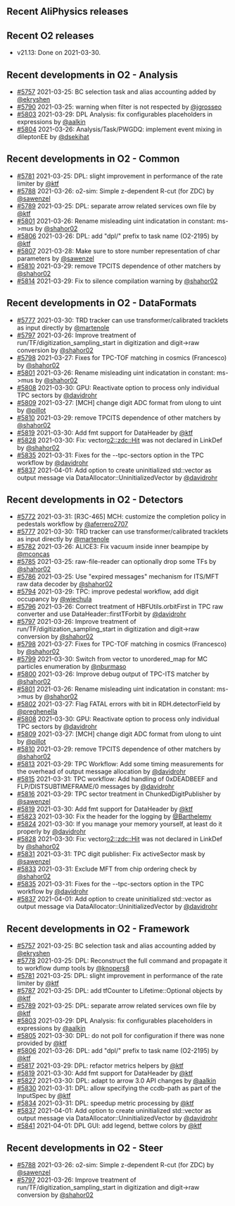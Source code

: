 ## Recent AliPhysics releases
## Recent O2 releases
- v21.13: Done on 2021-03-30.
## Recent developments in O2 - Analysis
- [#5757](https://github.com/AliceO2Group/AliceO2/pull/5757) 2021-03-25: BC selection task and alias accounting added by [@ekryshen](https://github.com/ekryshen)
- [#5790](https://github.com/AliceO2Group/AliceO2/pull/5790) 2021-03-25: warning when filter is not respected by [@jgrosseo](https://github.com/jgrosseo)
- [#5803](https://github.com/AliceO2Group/AliceO2/pull/5803) 2021-03-29: DPL Analysis: fix configurables placeholders in expressions by [@aalkin](https://github.com/aalkin)
- [#5804](https://github.com/AliceO2Group/AliceO2/pull/5804) 2021-03-26: Analysis/Task/PWGDQ: implement event mixing in dileptonEE by [@dsekihat](https://github.com/dsekihat)
## Recent developments in O2 - Common
- [#5781](https://github.com/AliceO2Group/AliceO2/pull/5781) 2021-03-25: DPL: slight improvement in performance of the rate limiter by [@ktf](https://github.com/ktf)
- [#5788](https://github.com/AliceO2Group/AliceO2/pull/5788) 2021-03-26: o2-sim: Simple z-dependent R-cut (for ZDC) by [@sawenzel](https://github.com/sawenzel)
- [#5789](https://github.com/AliceO2Group/AliceO2/pull/5789) 2021-03-25: DPL: separate arrow related services own file by [@ktf](https://github.com/ktf)
- [#5801](https://github.com/AliceO2Group/AliceO2/pull/5801) 2021-03-26: Rename misleading uint indicatation in constant: ms->mus by [@shahor02](https://github.com/shahor02)
- [#5806](https://github.com/AliceO2Group/AliceO2/pull/5806) 2021-03-26: DPL: add "dpl/" prefix to task name (O2-2195) by [@ktf](https://github.com/ktf)
- [#5807](https://github.com/AliceO2Group/AliceO2/pull/5807) 2021-03-28: Make sure to store number representation of char parameters by [@sawenzel](https://github.com/sawenzel)
- [#5810](https://github.com/AliceO2Group/AliceO2/pull/5810) 2021-03-29: remove TPCITS dependence of other matchers by [@shahor02](https://github.com/shahor02)
- [#5814](https://github.com/AliceO2Group/AliceO2/pull/5814) 2021-03-29: Fix to silence compilation warning by [@shahor02](https://github.com/shahor02)
## Recent developments in O2 - DataFormats
- [#5777](https://github.com/AliceO2Group/AliceO2/pull/5777) 2021-03-30: TRD tracker can use transformer/calibrated tracklets as input directly by [@martenole](https://github.com/martenole)
- [#5797](https://github.com/AliceO2Group/AliceO2/pull/5797) 2021-03-26: Improve treatment of run/TF/digitization_sampling_start in digitization and digit->raw conversion by [@shahor02](https://github.com/shahor02)
- [#5798](https://github.com/AliceO2Group/AliceO2/pull/5798) 2021-03-27: Fixes for TPC-TOF matching in cosmics (Francesco) by [@shahor02](https://github.com/shahor02)
- [#5801](https://github.com/AliceO2Group/AliceO2/pull/5801) 2021-03-26: Rename misleading uint indicatation in constant: ms->mus by [@shahor02](https://github.com/shahor02)
- [#5808](https://github.com/AliceO2Group/AliceO2/pull/5808) 2021-03-30: GPU: Reactivate option to process only individual TPC sectors by [@davidrohr](https://github.com/davidrohr)
- [#5809](https://github.com/AliceO2Group/AliceO2/pull/5809) 2021-03-27: [MCH] change digit ADC format from ulong to uint by [@pillot](https://github.com/pillot)
- [#5810](https://github.com/AliceO2Group/AliceO2/pull/5810) 2021-03-29: remove TPCITS dependence of other matchers by [@shahor02](https://github.com/shahor02)
- [#5819](https://github.com/AliceO2Group/AliceO2/pull/5819) 2021-03-30: Add fmt support for DataHeader by [@ktf](https://github.com/ktf)
- [#5828](https://github.com/AliceO2Group/AliceO2/pull/5828) 2021-03-30: Fix: vector<o2::zdc::Hit> was not declared in LinkDef by [@shahor02](https://github.com/shahor02)
- [#5835](https://github.com/AliceO2Group/AliceO2/pull/5835) 2021-03-31: Fixes for the --tpc-sectors option in the TPC workflow by [@davidrohr](https://github.com/davidrohr)
- [#5837](https://github.com/AliceO2Group/AliceO2/pull/5837) 2021-04-01: Add option to create uninitialized std::vector as output message via DataAllocator::UninitializedVector by [@davidrohr](https://github.com/davidrohr)
## Recent developments in O2 - Detectors
- [#5772](https://github.com/AliceO2Group/AliceO2/pull/5772) 2021-03-31: [R3C-465] MCH: customize the  completion policy in pedestals workflow by [@aferrero2707](https://github.com/aferrero2707)
- [#5777](https://github.com/AliceO2Group/AliceO2/pull/5777) 2021-03-30: TRD tracker can use transformer/calibrated tracklets as input directly by [@martenole](https://github.com/martenole)
- [#5782](https://github.com/AliceO2Group/AliceO2/pull/5782) 2021-03-26: ALICE3: Fix vacuum inside inner beampipe by [@mconcas](https://github.com/mconcas)
- [#5785](https://github.com/AliceO2Group/AliceO2/pull/5785) 2021-03-25: raw-file-reader can optionally drop some TFs by [@shahor02](https://github.com/shahor02)
- [#5786](https://github.com/AliceO2Group/AliceO2/pull/5786) 2021-03-25: Use "expired messages" mechanism for ITS/MFT raw data decoder by [@shahor02](https://github.com/shahor02)
- [#5794](https://github.com/AliceO2Group/AliceO2/pull/5794) 2021-03-29: TPC: improve pedestal workflow, add digit occupancy by [@wiechula](https://github.com/wiechula)
- [#5796](https://github.com/AliceO2Group/AliceO2/pull/5796) 2021-03-26: Correct treatment of HBFUtils.orbitFirst in TPC raw converter and use DataHeader::firstTForbit by [@davidrohr](https://github.com/davidrohr)
- [#5797](https://github.com/AliceO2Group/AliceO2/pull/5797) 2021-03-26: Improve treatment of run/TF/digitization_sampling_start in digitization and digit->raw conversion by [@shahor02](https://github.com/shahor02)
- [#5798](https://github.com/AliceO2Group/AliceO2/pull/5798) 2021-03-27: Fixes for TPC-TOF matching in cosmics (Francesco) by [@shahor02](https://github.com/shahor02)
- [#5799](https://github.com/AliceO2Group/AliceO2/pull/5799) 2021-03-30: Switch from vector to unordered_map for MC particles enumeration by [@nburmaso](https://github.com/nburmaso)
- [#5800](https://github.com/AliceO2Group/AliceO2/pull/5800) 2021-03-26: Improve debug output of TPC-ITS matcher by [@shahor02](https://github.com/shahor02)
- [#5801](https://github.com/AliceO2Group/AliceO2/pull/5801) 2021-03-26: Rename misleading uint indicatation in constant: ms->mus by [@shahor02](https://github.com/shahor02)
- [#5802](https://github.com/AliceO2Group/AliceO2/pull/5802) 2021-03-27: Flag FATAL errors with bit in RDH.detectorField by [@preghenella](https://github.com/preghenella)
- [#5808](https://github.com/AliceO2Group/AliceO2/pull/5808) 2021-03-30: GPU: Reactivate option to process only individual TPC sectors by [@davidrohr](https://github.com/davidrohr)
- [#5809](https://github.com/AliceO2Group/AliceO2/pull/5809) 2021-03-27: [MCH] change digit ADC format from ulong to uint by [@pillot](https://github.com/pillot)
- [#5810](https://github.com/AliceO2Group/AliceO2/pull/5810) 2021-03-29: remove TPCITS dependence of other matchers by [@shahor02](https://github.com/shahor02)
- [#5813](https://github.com/AliceO2Group/AliceO2/pull/5813) 2021-03-29: TPC Workflow: Add some timing measurements for the overhead of output message allocation by [@davidrohr](https://github.com/davidrohr)
- [#5815](https://github.com/AliceO2Group/AliceO2/pull/5815) 2021-03-31: TPC workflow: Add handling of 0xDEADBEEF and FLP/DISTSUBTIMEFRAME/0 messages by [@davidrohr](https://github.com/davidrohr)
- [#5816](https://github.com/AliceO2Group/AliceO2/pull/5816) 2021-03-29: TPC sector treatment in ChunkedDigitPublisher by [@sawenzel](https://github.com/sawenzel)
- [#5819](https://github.com/AliceO2Group/AliceO2/pull/5819) 2021-03-30: Add fmt support for DataHeader by [@ktf](https://github.com/ktf)
- [#5823](https://github.com/AliceO2Group/AliceO2/pull/5823) 2021-03-30: Fix the header for the logging by [@Barthelemy](https://github.com/Barthelemy)
- [#5824](https://github.com/AliceO2Group/AliceO2/pull/5824) 2021-03-30: If you manage your memory yourself, at least do it properly by [@davidrohr](https://github.com/davidrohr)
- [#5828](https://github.com/AliceO2Group/AliceO2/pull/5828) 2021-03-30: Fix: vector<o2::zdc::Hit> was not declared in LinkDef by [@shahor02](https://github.com/shahor02)
- [#5831](https://github.com/AliceO2Group/AliceO2/pull/5831) 2021-03-31: TPC digit publisher: Fix activeSector mask by [@sawenzel](https://github.com/sawenzel)
- [#5833](https://github.com/AliceO2Group/AliceO2/pull/5833) 2021-03-31: Exclude MFT from chip ordering check by [@shahor02](https://github.com/shahor02)
- [#5835](https://github.com/AliceO2Group/AliceO2/pull/5835) 2021-03-31: Fixes for the --tpc-sectors option in the TPC workflow by [@davidrohr](https://github.com/davidrohr)
- [#5837](https://github.com/AliceO2Group/AliceO2/pull/5837) 2021-04-01: Add option to create uninitialized std::vector as output message via DataAllocator::UninitializedVector by [@davidrohr](https://github.com/davidrohr)
## Recent developments in O2 - Framework
- [#5757](https://github.com/AliceO2Group/AliceO2/pull/5757) 2021-03-25: BC selection task and alias accounting added by [@ekryshen](https://github.com/ekryshen)
- [#5778](https://github.com/AliceO2Group/AliceO2/pull/5778) 2021-03-25: DPL: Reconstruct the full command and propagate it to workflow dump tools by [@knopers8](https://github.com/knopers8)
- [#5781](https://github.com/AliceO2Group/AliceO2/pull/5781) 2021-03-25: DPL: slight improvement in performance of the rate limiter by [@ktf](https://github.com/ktf)
- [#5787](https://github.com/AliceO2Group/AliceO2/pull/5787) 2021-03-25: DPL: add tfCounter to Lifetime::Optional objects by [@ktf](https://github.com/ktf)
- [#5789](https://github.com/AliceO2Group/AliceO2/pull/5789) 2021-03-25: DPL: separate arrow related services own file by [@ktf](https://github.com/ktf)
- [#5803](https://github.com/AliceO2Group/AliceO2/pull/5803) 2021-03-29: DPL Analysis: fix configurables placeholders in expressions by [@aalkin](https://github.com/aalkin)
- [#5805](https://github.com/AliceO2Group/AliceO2/pull/5805) 2021-03-30: DPL: do not poll for configuration if there was none provided by [@ktf](https://github.com/ktf)
- [#5806](https://github.com/AliceO2Group/AliceO2/pull/5806) 2021-03-26: DPL: add "dpl/" prefix to task name (O2-2195) by [@ktf](https://github.com/ktf)
- [#5817](https://github.com/AliceO2Group/AliceO2/pull/5817) 2021-03-29: DPL: refactor metrics helpers by [@ktf](https://github.com/ktf)
- [#5819](https://github.com/AliceO2Group/AliceO2/pull/5819) 2021-03-30: Add fmt support for DataHeader by [@ktf](https://github.com/ktf)
- [#5827](https://github.com/AliceO2Group/AliceO2/pull/5827) 2021-03-30: DPL: adapt to arrow 3.0 API changes by [@aalkin](https://github.com/aalkin)
- [#5830](https://github.com/AliceO2Group/AliceO2/pull/5830) 2021-03-31: DPL: allow specifying the ccdb-path as part of the InputSpec by [@ktf](https://github.com/ktf)
- [#5834](https://github.com/AliceO2Group/AliceO2/pull/5834) 2021-03-31: DPL: speedup metric processing by [@ktf](https://github.com/ktf)
- [#5837](https://github.com/AliceO2Group/AliceO2/pull/5837) 2021-04-01: Add option to create uninitialized std::vector as output message via DataAllocator::UninitializedVector by [@davidrohr](https://github.com/davidrohr)
- [#5841](https://github.com/AliceO2Group/AliceO2/pull/5841) 2021-04-01: DPL GUI: add legend, bettwe colors by [@ktf](https://github.com/ktf)
## Recent developments in O2 - Steer
- [#5788](https://github.com/AliceO2Group/AliceO2/pull/5788) 2021-03-26: o2-sim: Simple z-dependent R-cut (for ZDC) by [@sawenzel](https://github.com/sawenzel)
- [#5797](https://github.com/AliceO2Group/AliceO2/pull/5797) 2021-03-26: Improve treatment of run/TF/digitization_sampling_start in digitization and digit->raw conversion by [@shahor02](https://github.com/shahor02)
